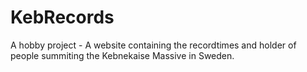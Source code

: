# KebRecords
A hobby project - A website containing the recordtimes and holder of people summiting the Kebnekaise Massive in Sweden.
